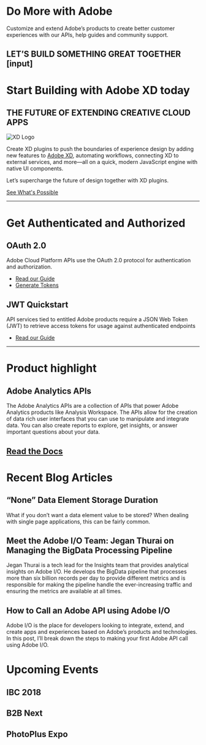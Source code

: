 # **Do More** with Adobe
Customize and extend Adobe’s products to create better customer experiences with our APIs, help guides and community support.

LET’S BUILD SOMETHING GREAT TOGETHER
[input]
---

# Start Building with Adobe XD today
## THE FUTURE OF EXTENDING CREATIVE CLOUD APPS

![XD Logo](https://www.adobe.io/content/dam/udp/language-masters/en/xd_logo_43733775.svg)

Create XD plugins to push the boundaries of experience design by adding new features to [Adobe XD](https://adobexdplatform.com/), automating workflows, connecting XD to external services, and more—all on a quick, modern JavaScript engine with native UI components.

Let’s supercharge the future of design together with XD plugins.

[See What's Possible](https://adobexdplatform.com/)

---

# Get Authenticated and Authorized
## OAuth 2.0
Adobe Cloud Platform APIs use the OAuth 2.0 protocol for authentication and authorization.

 * [Read our Guide](https://adobeioruntime.net/api/v1/web/io-solutions/adobe-oauth-playground/oauth.html)
 * [Generate Tokens]()

## JWT Quickstart

API services tied to entitled Adobe products require a JSON Web Token (JWT) to retrieve access tokens for usage against authenticated endpoints

 * [Read our Guide](https://www.adobe.io/authentication/auth-methods.html#!adobeio/adobeio-documentation/master/auth/JWTAuthenticationQuickStart.md)

---

# Product highlight

## Adobe Analytics APIs

The Adobe Analytics APIs are a collection of APIs that power Adobe Analytics products like Analysis Workspace. The APIs allow for the creation of data rich user interfaces that you can use to manipulate and integrate data. You can also create reports to explore, get insights, or answer important questions about your data.

[Read the Docs]()
---

# Recent Blog Articles

## “None” Data Element Storage Duration

What if you don’t want a data element value to be stored? When dealing with single page applications, this can be fairly common.

## Meet the Adobe I/O Team: Jegan Thurai on Managing the BigData Processing Pipeline

Jegan Thurai is a tech lead for the Insights team that provides analytical insights on Adobe I/O. He develops the BigData pipeline that processes more than six billion records per day to provide different metrics and is responsible for making the pipeline handle the ever-increasing traffic and ensuring the metrics are available at all times.

## How to Call an Adobe API using Adobe I/O

Adobe I/O is the place for developers looking to integrate, extend, and create apps and experiences based on Adobe’s products and technologies. In this post, I’ll break down the steps to making your first Adobe API call using Adobe I/O.

# Upcoming Events

## IBC 2018

## B2B Next

## PhotoPlus Expo
